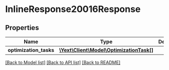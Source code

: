 # InlineResponse20016Response

## Properties
Name | Type | Description | Notes
------------ | ------------- | ------------- | -------------
**optimization_tasks** | [**\Yext\Client\Model\OptimizationTask[]**](OptimizationTask.md) |  | [optional] 

[[Back to Model list]](../README.md#documentation-for-models) [[Back to API list]](../README.md#documentation-for-api-endpoints) [[Back to README]](../README.md)


